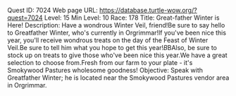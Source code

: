 Quest ID: 7024
Web page URL: https://database.turtle-wow.org/?quest=7024
Level: 15
Min Level: 10
Race: 178
Title: Great-father Winter is Here!
Description: Have a wondrous Winter Veil, friend!Be sure to say hello to Greatfather Winter, who's currently in Orgrimmar!If you've been nice this year, you'll receive wondrous treats on the day of the Feast of Winter Veil.Be sure to tell him what you hope to get this year!$B$BAlso, be sure to stock up on treats to give those who've been nice this year.We have a great selection to choose from.Fresh from our farm to your plate - it's Smokywood Pastures wholesome goodness!
Objective: Speak with Greatfather Winter; he is located near the Smokywood Pastures vendor area in Orgrimmar.
